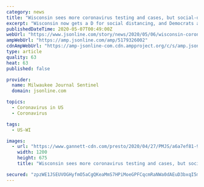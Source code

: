 ```yaml
---
category: news
title: "Wisconsin sees more coronavirus testing and cases, but social-distancing fatigue is setting in"
excerpt: "Wisconsin now gets a D for social distancing, and Democrats are still planning to meet in Milwaukee for the DNC."
publishedDateTime: 2020-05-07T00:49:00Z
webUrl: "https://www.jsonline.com/story/news/2020/05/06/wisconsin-coronavirus-death-toll-increases-362-600-bonus-arrives/5179326002/"
ampWebUrl: "https://amp.jsonline.com/amp/5179326002"
cdnAmpWebUrl: "https://amp-jsonline-com.cdn.ampproject.org/c/s/amp.jsonline.com/amp/5179326002"
type: article
quality: 63
heat: 63
published: false

provider:
  name: Milwaukee Journal Sentinel
  domain: jsonline.com

topics:
  - Coronavirus in US
  - Coronavirus

tags:
  - US-WI

images:
  - url: "https://www.gannett-cdn.com/presto/2020/04/27/PMJS/a6a7ef81-9b02-4784-a31f-f87367ff5260-Coronavirus_drive_thru_test_00520.JPG?auto=webp&crop=3899,2194,x0,y202&format=pjpg&width=1200"
    width: 1200
    height: 675
    title: "Wisconsin sees more coronavirus testing and cases, but social-distancing fatigue is setting in"

secured: "zpzWE1JSEUVOGHyfmO5aCgQKeaMmS7HPiMoeGPFCqcmRaNWa0dAEuD3bxqI5mx8utFltLapyjXA2c12gRsWbUuPVh4H9fq2SvlLEK7zBSXkw3J83fPuKDpLM04+RZDoX3PCB0MvGT+fwLWL6pOm3/l8xZGkVXO0H4+qbsT2Pnya0rJFov9RKOEQgjUwhjssFqB3a6J0JEbVCMnRdm21Mt8IPdLbSi56ucNZsw++vyrP/WnqRShrV028Hm7fiR3eFqQEtzP3ujh1gGajV4HQgAI56zrsD8sLSBWskSN4iCYRrTMG0W2mUAtFE421VVf/bcuwl7/kxMEnPTlh1F9NfHDguxDiADRdV+vylwTKyf1SMxoQtZY4iYOj/Y+TGmGJYY+72+y4/gtNo/I2IgULVNYXOzJFDzWqJYhn6BpBKpZQ7HWSVB2YAGaX+fxyAt7UY3q3sDg3WOBRl4mC1j4XRVdDWn4T7EGcx3Sjzk7qUWNE=;zPoVjKfWmE20Ge7FDjJjVg=="
---
```


